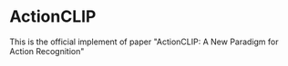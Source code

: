 # ActionCLIP
This is the official implement of paper "ActionCLIP: A New Paradigm for Action Recognition"
